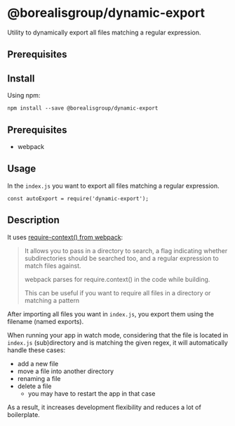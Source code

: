 # @borealisgroup/dynamic-export

Utility to dynamically export all files matching a regular expression.

## Prerequisites

## Install

Using npm:

```
npm install --save @borealisgroup/dynamic-export
```

## Prerequisites

- webpack

## Usage

In the `index.js` you want to export all files matching a regular expression.

```
const autoExport = require('dynamic-export');
```

## Description

It uses [require-context() from webpack](https://webpack.js.org/guides/dependency-management/#require-context):

> It allows you to pass in a directory to search, a flag indicating whether subdirectories should be searched too, and a regular expression to match files against.
>
> webpack parses for require.context() in the code while building.
>
> This can be useful if you want to require all files in a directory or matching a pattern

After importing all files you want in `index.js`, you export them using the filename (named exports).

When running your app in watch mode, considering that the file is located in `index.js` (sub)directory and is matching the given regex, it will automatically handle these cases:

- add a new file
- move a file into another directory
- renaming a file
- delete a file
  - you may have to restart the app in that case

As a result, it increases development flexibility and reduces a lot of boilerplate.
